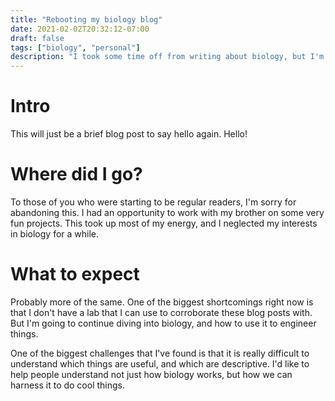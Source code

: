 ```yaml
---
title: "Rebooting my biology blog"
date: 2021-02-02T20:32:12-07:00
draft: false
tags: ["biology", "personal"]
description: "I took some time off from writing about biology, but I'm going to be getting back into it."
---
```


# Intro
This will just be a brief blog post to say hello again. Hello!

# Where did I go?
To those of you who were starting to be regular readers, I'm sorry for abandoning this. I had an opportunity to work with my brother on some very fun projects. This took up most of my energy, and I neglected my interests in biology for a while.

# What to expect
Probably more of the same. One of the biggest shortcomings right now is that I don't have a lab that I can use to corroborate these blog posts with. But I'm going to continue diving into biology, and how to use it to engineer things.

One of the biggest challenges that I've found is that it is really difficult to understand which things are useful, and which are descriptive. I'd like to help people understand not just how biology works, but how we can harness it to do cool things.
